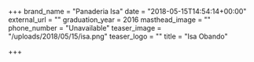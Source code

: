 +++
brand_name = "Panaderia Isa"
date = "2018-05-15T14:54:14+00:00"
external_url = ""
graduation_year = 2016
masthead_image = ""
phone_number = "Unavailable"
teaser_image = "/uploads/2018/05/15/isa.png"
teaser_logo = ""
title = "Isa Obando"

+++
